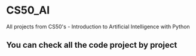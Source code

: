 # CS50_AI
All projects from CS50's - Introduction to Artificial Intelligence with Python


## You can check all the code project by project
